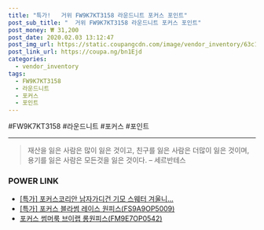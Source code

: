 ```yaml
--- 
title: "특가!   거위 FW9K7KT3158 라운드니트 포커스 포인트" 
post_sub_title: "  거위 FW9K7KT3158 라운드니트 포커스 포인트" 
post_money: ₩ 31,200 
post_date: 2020.02.03 13:12:47 
post_img_url: https://static.coupangcdn.com/image/vendor_inventory/63c1/375def1d3074025ba00c50080bf1da1e1dd7b28314e35052acc6129663e5.jpg 
post_link_url: https://coupa.ng/bn1Ejd 
categories: 
  - vendor_inventory 
tags: 
  - FW9K7KT3158 
  - 라운드니트 
  - 포커스 
  - 포인트 
--- 
```

  #FW9K7KT3158 #라운드니트 #포커스 #포인트 
<hr> 

> 재산을 잃은 사람은 많이 잃은 것이고, 친구를 잃은 사람은 더많이 잃은 것이며, 용기를 잃은 사람은 모든것을 잃은 것이다. – 세르반테스 


### POWER LINK

* <a href="https://blog.naver.com/sakai111/221785944891" target="_blank">[특가] 포커스코리안 남자가디건 기모 스웨터 겨울니...</a>
* <a href="https://blog.naver.com/santokki14/221792002652" target="_blank">[특가] 포커스 블라썸 레이스 원피스(FS9A9OP5009)</a>
* <a href="https://blog.naver.com/fasyy4321/221791350601" target="_blank">포커스 썸머룩 브이랩 롱원피스(FM9E7OP0542)</a>
